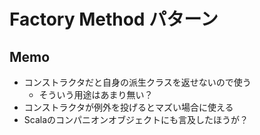 # Factory Method パターン

## Memo
- コンストラクタだと自身の派生クラスを返せないので使う
    - そういう用途はあまり無い？
- コンストラクタが例外を投げるとマズい場合に使える
- Scalaのコンパニオンオブジェクトにも言及したほうが？



